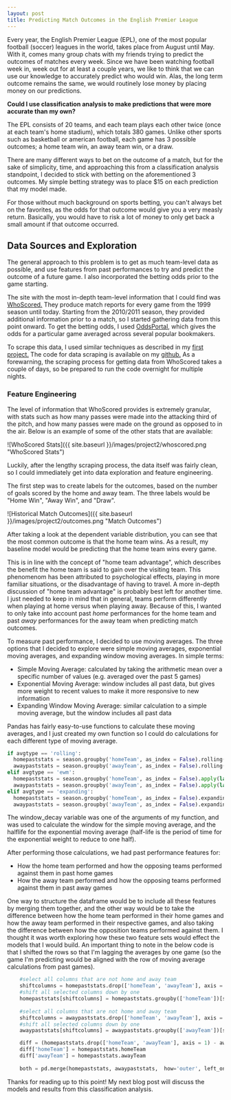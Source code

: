 ```yaml
---
layout: post
title: Predicting Match Outcomes in the English Premier League
---
```


Every year, the English Premier League (EPL), one of the most popular football (soccer) leagues in the world, takes place from August until May. With it, comes many group chats with my friends trying to predict the outcomes of matches every week. Since we have been watching football week in, week out for at least a couple years, we like to think that we can use our knowledge to accurately predict who would win. Alas, the long term outcome remains the same, we would routinely lose money by placing money on our predictions.

**Could I use classification analysis to make predictions that were more accurate than my own?**

The EPL consists of 20 teams, and each team plays each other twice (once at each team's home stadium), which totals 380 games. Unlike other sports such as basketball or american football, each game has 3 possible outcomes; a home team win, an away team win, or a draw.

There are many different ways to bet on the outcome of a match, but for the sake of simplicity, time, and approaching this from a classification analysis standpoint, I decided to stick with betting on the aforementioned 3 outcomes. My simple betting strategy was to place $15 on each prediction that my model made. 

For those without much background on sports betting, you can't always bet on the favorites, as the odds for that outcome would give you a very measly return. Basically, you would have to risk a lot of money to only get back a small amount if that outcome occurred.

## Data Sources and Exploration ##

The general approach to this problem is to get as much team-level data as possible, and use features from past performances to try and predict the outcome of a future game. I also incorporated the betting odds prior to the game starting. 

The site with the most in-depth team-level information that I could find was [WhoScored.](https://www.whoscored.com/) They produce match reports for every game from the 1999 season until today. Starting from the 2010/2011 season, they provided additional information prior to a match, so I started gathering data from this point onward. To get the betting odds, I used [OddsPortal,](http://www.oddsportal.com/) which gives the odds for a particular game averaged across several popular bookmakers.

To scrape this data, I used similar techniques as described in my [first project.](https://kstern31.github.io/CollegeCosts-Part1/) The code for data scraping is available on my [github.](https://github.com/kstern31/Predicting-Match-Outcomes-in-EPL/tree/master/data_collection_and_analysis) As a forewarning, the scraping process for getting data from WhoScored takes a couple of days, so be prepared to run the code overnight for multiple nights.

### Feature Engineering ###

The level of information that WhoScored provides is extremely granular, with stats such as how many passes were made into the attacking third of the pitch, and how many passes were made on the ground as opposed to in the air. Below is an example of some of the other stats that are available:

![WhoScored Stats]({{ site.baseurl }}/images/project2/whoscored.png "WhoScored Stats")

Luckily, after the lengthy scraping process, the data itself was fairly clean, so I could immediately get into data exploration and feature engineering.

The first step was to create labels for the outcomes, based on the number of goals scored by the home and away team. The three labels would be "Home Win", "Away Win", and "Draw".

![Historical Match Outcomes]({{ site.baseurl }}/images/project2/outcomes.png "Match Outcomes")

After taking a look at the dependent variable distribution, you can see that the most common outcome is that the home team wins. As a result, my baseline model would be predicting that the home team wins every game.

This is in line with the concept of "home team advantage", which describes the benefit the home team is said to gain over the visiting team. This phenomenom has been attributed to psychological effects, playing in more familiar situations, or the disadvantage of having to travel. A more in-depth discussion of "home team advantage" is probably best left for another time. I just needed to keep in mind that in general, teams perform differently when playing at home versus when playing away. Because of this, I wanted to only take into account past _home_ performances for the home team and past _away_ performances for the away team when predicting match outcomes. 

To measure past performance, I decided to use moving averages. The three options that I decided to explore were simple moving averages, exponential moving averages, and expanding window moving averages. In simple terms:

* Simple Moving Average: calculated by taking the arithmetic mean over a specific number of values (e.g. averaged over the past 5 games)
* Exponential Moving Average: window includes all past data, but gives more weight to recent values to make it more responsive to new information
* Expanding Window Moving Average: similar calculation to a simple moving average, but the window includes all past data

Pandas has fairly easy-to-use functions to calculate these moving averages, and I just created my own function so I could do calculations for each different type of moving average.

```python
if avgtype == 'rolling':
  homepaststats = season.groupby('homeTeam', as_index = False).rolling(window_decay, min_periods = 1).mean().reset_index(level = 0, drop = True)
  awaypaststats = season.groupby('awayTeam', as_index = False).rolling(window_decay, min_periods = 1).mean().reset_index(level = 0, drop = True)
elif avgtype == 'ewm':
  homepaststats = season.groupby('homeTeam', as_index = False).apply(lambda x: x.ewm(halflife = window_decay).mean()).reset_index(level = 0, drop = True)
  awaypaststats = season.groupby('awayTeam', as_index = False).apply(lambda x: x.ewm(halflife = window_decay).mean()).reset_index(level = 0, drop = True)
elif avgtype == 'expanding':
  homepaststats = season.groupby('homeTeam', as_index = False).expanding(min_periods = 1).mean().reset_index(level = 0, drop = True)
  awaypaststats = season.groupby('awayTeam', as_index = False).expanding(min_periods = 1).mean().reset_index(level = 0, drop = True)
```

The window_decay variable was one of the arguments of my function, and was used to calculate the window for the simple moving average, and the halflife for the exponential moving average (half-life is the period of time for the exponential weight to reduce to one half).

After performing those calculations, we had past performance features for:
* How the home team performed and how the opposing teams performed against them in past home games
* How the away team performed and how the opposing teams performed against them in past away games

One way to structure the dataframe would be to include all these features by merging them together, and the other way would be to take the difference between how the home team performed in their home games and how the away team performed in their respective games, and also taking the difference between how the opposition teams performed against them. I thought it was worth exploring how these two feature sets would effect the models that I would build. An important thing to note in the below code is that I shifted the rows so that I'm lagging the averages by one game (so the game I'm predicting would be aligned with the row of moving average calculations from past games).

```python
    #select all columns that are not home and away team
    shiftcolumns = homepaststats.drop(['homeTeam', 'awayTeam'], axis = 1).columns.values
    #shift all selected columns down by one
    homepaststats[shiftcolumns] = homepaststats.groupby(['homeTeam'])[shiftcolumns].transform(lambda x:x.shift())
    
    #select all columns that are not home and away team
    shiftcolumns = awaypaststats.drop(['homeTeam', 'awayTeam'], axis = 1).columns.values 
    #shift all selected columns down by one
    awaypaststats[shiftcolumns] = awaypaststats.groupby(['awayTeam'])[shiftcolumns].transform(lambda x:x.shift())

    diff = (homepaststats.drop(['homeTeam', 'awayTeam'], axis = 1) - awaypaststats.drop(['homeTeam', 'awayTeam'], axis = 1))
    diff['homeTeam'] = homepaststats.homeTeam
    diff['awayTeam'] = homepaststats.awayTeam
    
    both = pd.merge(homepaststats, awaypaststats,  how='outer', left_on=['homeTeam','awayTeam'], right_on = ['homeTeam','awayTeam'], suffixes=('_home', '_away'))
```

Thanks for reading up to this point! My next blog post will discuss the models and results from this classification analysis.




